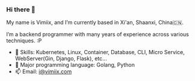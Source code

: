 ### Hi there 👋

My name is Vimiix, and I’m currently based in Xi'an, Shaanxi, China🇨🇳.

I’m a backend programmer with many years of experience across various techniques. :P

- 🧰 Skills: Kubernetes, Linux, Container, Database, CLI, Micro Service, WebServer(Gin, Django, Flask), etc...
- 📝 Major programming language: Golang, Python
- 📫 Email: i@vimiix.com
